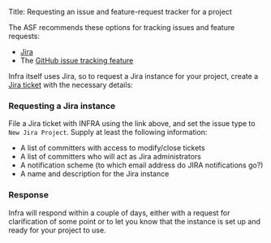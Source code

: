 Title: Requesting an issue and feature-request tracker for a project

The ASF recommends these options for tracking issues and feature requests:

* <a href="https://issues.apache.org/jira" target="_blank">Jira</a>
* The <a href="https://guides.github.com/features/issues/" target="_blank">GitHub issue tracking feature</a>
  
Infra itself uses Jira, so to request a Jira instance for your project, create a <a href="https://issues.apache.org/jira/browse/INFRA" target="_blank">Jira ticket</a> with the necessary details:

### Requesting a Jira instance ###

File a Jira ticket with INFRA using the link above, and set the issue type to `New Jira Project`. Supply at least the following information:

  - A list of committers with access to modify/close tickets
  - A list of committers who will act as Jira administrators
  - A notification scheme (to which email address do JIRA notifications go?)
  - A name and description for the Jira instance
  
### Response ###

Infra will respond within a couple of days, either with a request for clarification of some point or to let you know that the instance is set up and ready for your project to use.
